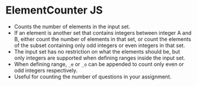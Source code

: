 # ElementCounter JS

- Counts the number of elements in the input set. 
- If an element is another set that contains integers between integer A and B, either count the number of elements in that set, or count the elements of the subset containing only odd integers or even integers in that set. 
- The input set has no restriction on what the elements should be, but only integers are supported when defining ranges inside the input set. 
- When defining range, `_e` or `_o` can be appended to count only even or odd integers respectively.
- Useful for counting the number of questions in your assignment.
